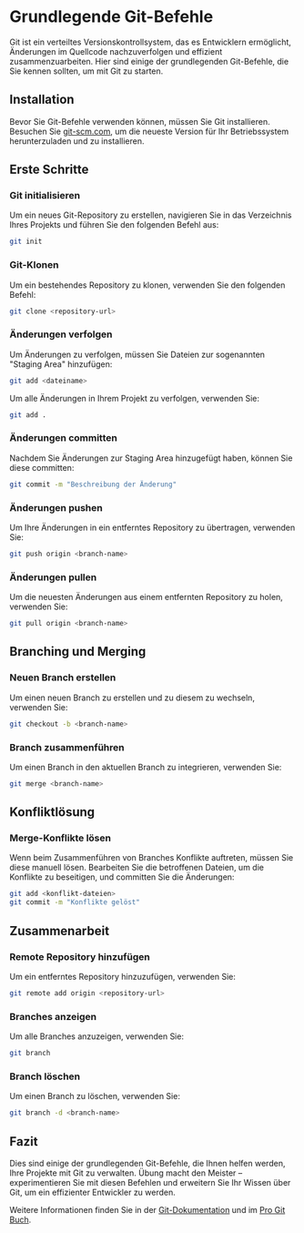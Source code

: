 # Grundlegende Git-Befehle

Git ist ein verteiltes Versionskontrollsystem, das es Entwicklern ermöglicht, Änderungen im Quellcode nachzuverfolgen und effizient zusammenzuarbeiten. Hier sind einige der grundlegenden Git-Befehle, die Sie kennen sollten, um mit Git zu starten.

## Installation

Bevor Sie Git-Befehle verwenden können, müssen Sie Git installieren. Besuchen Sie [git-scm.com](https://git-scm.com/), um die neueste Version für Ihr Betriebssystem herunterzuladen und zu installieren.

## Erste Schritte

### Git initialisieren

Um ein neues Git-Repository zu erstellen, navigieren Sie in das Verzeichnis Ihres Projekts und führen Sie den folgenden Befehl aus:

```sh
git init
```

### Git-Klonen

Um ein bestehendes Repository zu klonen, verwenden Sie den folgenden Befehl:

```sh
git clone <repository-url>
```

### Änderungen verfolgen

Um Änderungen zu verfolgen, müssen Sie Dateien zur sogenannten "Staging Area" hinzufügen:

```sh
git add <dateiname>
```

Um alle Änderungen in Ihrem Projekt zu verfolgen, verwenden Sie:

```sh
git add .
```

### Änderungen committen

Nachdem Sie Änderungen zur Staging Area hinzugefügt haben, können Sie diese committen:

```sh
git commit -m "Beschreibung der Änderung"
```

### Änderungen pushen

Um Ihre Änderungen in ein entferntes Repository zu übertragen, verwenden Sie:

```sh
git push origin <branch-name>
```

### Änderungen pullen

Um die neuesten Änderungen aus einem entfernten Repository zu holen, verwenden Sie:

```sh
git pull origin <branch-name>
```

## Branching und Merging

### Neuen Branch erstellen

Um einen neuen Branch zu erstellen und zu diesem zu wechseln, verwenden Sie:

```sh
git checkout -b <branch-name>
```

### Branch zusammenführen

Um einen Branch in den aktuellen Branch zu integrieren, verwenden Sie:

```sh
git merge <branch-name>
```

## Konfliktlösung

### Merge-Konflikte lösen

Wenn beim Zusammenführen von Branches Konflikte auftreten, müssen Sie diese manuell lösen. Bearbeiten Sie die betroffenen Dateien, um die Konflikte zu beseitigen, und committen Sie die Änderungen:

```sh
git add <konflikt-dateien>
git commit -m "Konflikte gelöst"
```

## Zusammenarbeit

### Remote Repository hinzufügen

Um ein entferntes Repository hinzuzufügen, verwenden Sie:

```sh
git remote add origin <repository-url>
```

### Branches anzeigen

Um alle Branches anzuzeigen, verwenden Sie:

```sh
git branch
```

### Branch löschen

Um einen Branch zu löschen, verwenden Sie:

```sh
git branch -d <branch-name>
```

## Fazit

Dies sind einige der grundlegenden Git-Befehle, die Ihnen helfen werden, Ihre Projekte mit Git zu verwalten. Übung macht den Meister – experimentieren Sie mit diesen Befehlen und erweitern Sie Ihr Wissen über Git, um ein effizienter Entwickler zu werden.

Weitere Informationen finden Sie in der [Git-Dokumentation](https://git-scm.com/doc) und im [Pro Git Buch](https://git-scm.com/book/en/v2).
